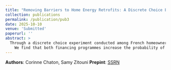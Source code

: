 ```yaml
---
title: "Removing Barriers to Home Energy Retrofits: A Discrete Choice Experiment"
collection: publications
permalink: /publication/pub3
date: 2025-10-10
venue: 'Submitted'
paperurl: ''
abstract: > 
  Through a discrete choice experiment conducted among French homeowners, we determine whether easing financial constraints through two innovative capital provision programmes (third-party financing and Energy Efficient Mortgages) leads to an increase in the adoption rate of energy-efficient renovations. We examine whether the introduction of a contractual mechanism that intrinsically promotes trust between the parties (one-stop-shop) can increase the adoption rate, therefore assessing the effect of uncertainty in energy savings and work quality and liquidity constraints on energy efficiency investment.
    We find that both financing programmes increase the probability of choosing an energy renovation over the opt-out option. Nevertheless, participants exposed to the mortgage programme have a preference for the status quo (not renovating), unlike those exposed to third-party financing, that we explain by the insurance the program provides via the third-party and mutual interests. This explains why the group offered the energy-efficient mortgage is more inclined to choose renovation scenarios that include an administrative facilitator, highlighting the importance of procedural support and risk transfer in the decision-making process. We provide policy recommandation on cases in which these funding mechanisms could play a central role in carbon mitigation policy in the residential sector.
---
```


**Authors**: Corinne Chaton, Samy Zitouni
**Prepint**: [SSRN](https://papers.ssrn.com/sol3/papers.cfm?abstract_id=5432935)

